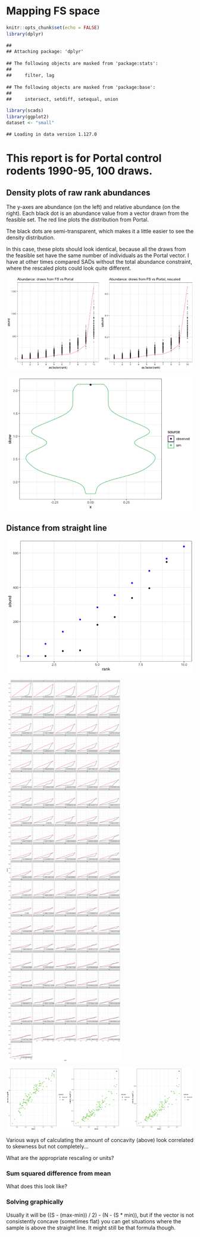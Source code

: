 Mapping FS space
================

``` r
knitr::opts_chunk$set(echo = FALSE)
library(dplyr)
```

    ## 
    ## Attaching package: 'dplyr'

    ## The following objects are masked from 'package:stats':
    ## 
    ##     filter, lag

    ## The following objects are masked from 'package:base':
    ## 
    ##     intersect, setdiff, setequal, union

``` r
library(scads)
library(ggplot2)
dataset <- "small"
```

    ## Loading in data version 1.127.0

This report is for Portal control rodents 1990-95, 100 draws.
=============================================================

Density plots of raw rank abundances
------------------------------------

The y-axes are abundance (on the left) and relative abundance (on the right). Each black dot is an abundance value from a vector drawn from the feasible set. The red line plots the distribution from Portal.

The black dots are semi-transparent, which makes it a little easier to see the density distribution.

In this case, these plots should look identical, because all the draws from the feasible set have the same number of individuals as the Portal vector. I have at other times compared SADs without the total abundance constraint, where the rescaled plots could look quite different.

![](skew_magnitude_files/figure-markdown_github/plot%20rads%20and%20rescaled%20rads-1.png)

![](skew_magnitude_files/figure-markdown_github/skews-1.png)

Distance from straight line
---------------------------

![](skew_magnitude_files/figure-markdown_github/calculate%20magnitude%20of%20difference-1.png)

![](skew_magnitude_files/figure-markdown_github/plot%20scaled%20magdiffs-1.png)

![](skew_magnitude_files/figure-markdown_github/magdiff%20v%20skew-1.png)

Various ways of calculating the amount of concavity (above) look correlated to skewness but not completely...

What are the appropriate rescaling or units?

### Sum squared difference from mean

What does this look like?

### Solving graphically

Usually it will be ((S - (max-min)) / 2) - (N - (S \* min)), but if the vector is not consistently concave (sometimes flat) you can get situations where the sample is above the straight line. It might still be that formula though.

